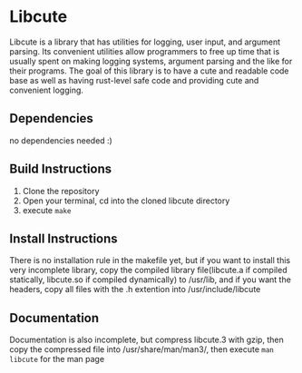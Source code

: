 # Libcute
Libcute is a library that has utilities for logging, user input, and argument parsing. Its convenient utilities allow programmers
to free up time that is usually spent on making logging systems, argument parsing and the like for their programs. The goal of this library is to 
have a cute and readable code base as well as having rust-level safe code and providing cute and convenient logging.

## Dependencies
no dependencies needed :)

## Build Instructions
1. Clone the repository
2. Open your terminal, cd into the cloned libcute directory
3. execute `make`

## Install Instructions
There is no installation rule in the makefile yet, but if you want to install this very incomplete library, copy the 
compiled library file(libcute.a if compiled statically, libcute.so if compiled dynamically) to /usr/lib, and if you want the headers, 
copy all files with the .h extention into /usr/include/libcute

## Documentation
Documentation is also incomplete, but compress libcute.3 with gzip, then copy the compressed file into /usr/share/man/man3/, then execute
`man libcute` for the man page

